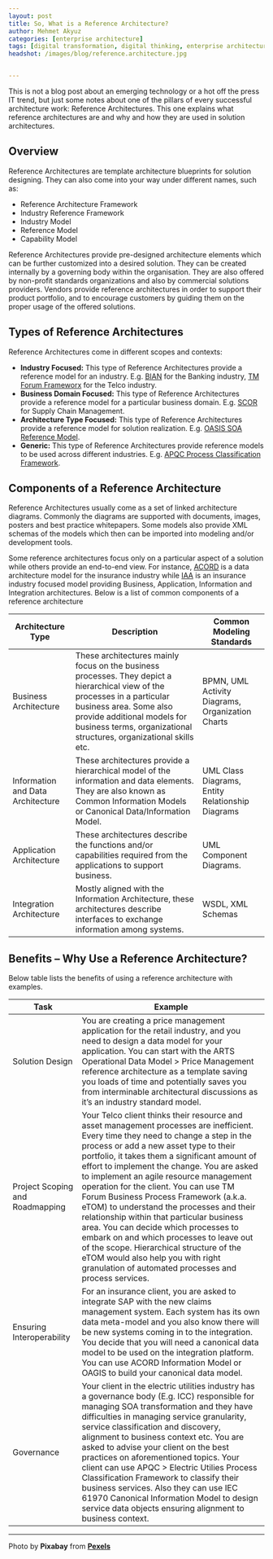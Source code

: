 ```yaml
---
layout: post
title: So, What is a Reference Architecture?
author: Mehmet Akyuz
categories: [enterprise architecture]
tags: [digital transformation, digital thinking, enterprise architecture, design thinking]
headshot: /images/blog/reference.architecture.jpg


---
```

This is not a blog post about an emerging technology or a hot off the press IT trend, but just some notes about one of the pillars of every successful architecture work: Reference Architectures. This one explains what reference architectures are and why and how they are used in solution architectures.

<!--more-->

## Overview

Reference Architectures are template architecture blueprints for solution designing. They can also come into your way under different names, such as:

  * Reference Architecture Framework
  * Industry Reference Framework
  * Industry Model
  * Reference Model
  * Capability Model

Reference Architectures provide pre-designed architecture elements which can be further customized into a desired solution. They can be created internally by a governing body within the organisation. They are also offered by non-profit standards organizations and also by commercial solutions providers. Vendors provide reference architectures in order to support their product portfolio, and to encourage customers by guiding them on the proper usage of the offered solutions.

## Types of Reference Architectures

Reference Architectures come in different scopes and contexts:

  * **Industry Focused:** This type of Reference Architectures provide a reference model for an industry. E.g. [BIAN](http://bian.org/) for the Banking industry, [TM Forum Frameworx](https://www.tmforum.org/TMForumFrameworx/1911/home.html) for the Telco industry.
  * **Business Domain Focused:** This type of Reference Architectures provide a reference model for a particular business domain. E.g. [SCOR](http://supply-chain.org/scor) for Supply Chain Management.
  * **Architecture Type Focused:** This type of Reference Architectures provide a reference model for solution realization. E.g. [OASIS SOA Reference Model](https://www.oasis-open.org/committees/tc_home.php?wg_abbrev=soa-rm).
  * **Generic:** This type of Reference Architectures provide reference models to be used across different industries. E.g. [APQC Process Classification Framework](http://www.apqc.org/process-classification-framework).

## Components of a Reference Architecture

Reference Architectures usually come as a set of linked architecture diagrams. Commonly the diagrams are supported with documents, images, posters and best practice whitepapers. Some models also provide XML schemas of the models which then can be imported into modeling and/or development tools.

Some reference architectures focus only on a particular aspect of a solution while others provide an end-to-end view. For instance, [ACORD](https://www.acord.org/standards/Framework/Pages/default.aspx) is a data architecture model for the insurance industry while [IAA](http://www-01.ibm.com/support/knowledgecenter/SSCNZQ_7.0.0/com.ibm.ws.icp.insp_cfep1.doc/ins/pc/p_cdev/concept/ci/indstds/c_iaa.html?lang=en) is an insurance industry focused model providing Business, Application, Information and Integration architectures. Below is a list of common components of a reference architecture

|Architecture Type|Description|Common Modeling Standards|
|--- |--- |--- |
|Business Architecture|These architectures mainly focus on the business processes. They depict a hierarchical view of the processes in a particular business area. Some also provide additional models for business terms, organizational structures, organizational skills etc.|BPMN, UML Activity Diagrams, Organization Charts|
|Information and Data Architecture|These architectures provide a hierarchical model of the information and data elements. They are also known as Common Information Models or Canonical Data/Information Model.|UML Class Diagrams, Entity Relationship Diagrams|
|Application Architecture|These architectures describe the functions and/or capabilities required from the applications to support business.|UML Component Diagrams.|
|Integration Architecture|Mostly aligned with the Information Architecture, these architectures describe interfaces to exchange information among systems.|WSDL, XML Schemas|


## Benefits &#8211; Why Use a Reference Architecture?

Below table lists the benefits of using a reference architecture with examples.

|Task|Example|
|--- |--- |
|Solution Design|You are creating a price management application for the retail industry, and you need to design a data model for your application. You can start with the ARTS Operational Data Model > Price Management reference architecture as a template saving you loads of time and potentially saves you from interminable architectural discussions as it’s an industry standard model.|
|Project Scoping and Roadmapping|Your Telco client thinks their resource and asset management processes are inefficient. Every time they need to change a step in the process or add a new asset type to their portfolio, it takes them a significant amount of effort to implement the change. You are asked to implement an agile resource management operation for the client. You can use TM Forum Business Process Framework (a.k.a. eTOM) to understand the processes and their relationship within that particular business area. You can decide which processes to embark on and which processes to leave out of the scope. Hierarchical structure of the eTOM would also help you with right granulation of automated processes and process services.|
|Ensuring Interoperability|For an insurance client, you are asked to integrate SAP with the new claims management system. Each system has its own data meta-model and you also know there will be new systems coming in to the integration. You decide that you will need a canonical data model to be used on the integration platform. You can use ACORD Information Model or OAGIS to build your canonical data model.|
|Governance|Your client in the electric utilities industry has a governance body (E.g. ICC) responsible for managing SOA transformation and they have difficulties in managing service granularity, service classification and discovery, alignment to business context etc. You are asked to advise your client on the best practices on aforementioned topics. Your client can use APQC > Electric Utilies Process Classification Framework to classify their business services. Also they can use IEC 61970 Canonical Information Model to design service data objects ensuring alignment to business context.|

---

Photo by **Pixabay** from [**Pexels**](https://www.pexels.com/photo/architect-architecture-artist-blur-268362/)


